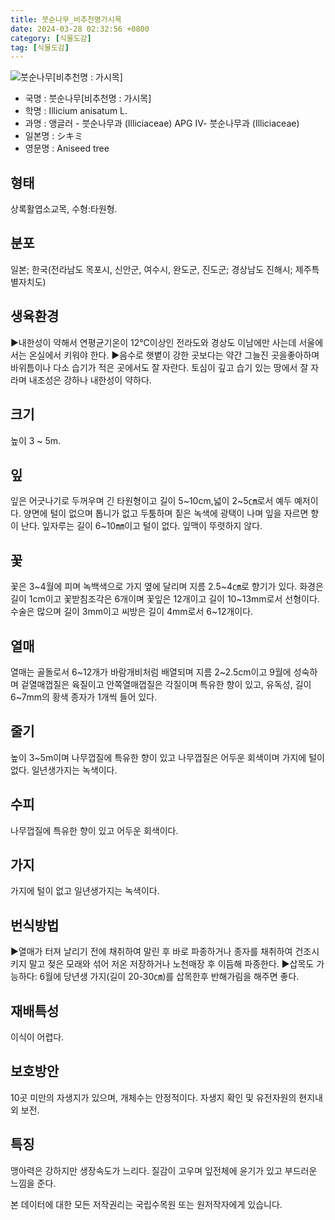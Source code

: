 ```yaml
---
title: 붓순나무_비추천명가시목
date: 2024-03-28 02:32:56 +0800
category: [식물도감]
tag: [식물도감]
---
```




![붓순나무[비추천명 : 가시목]](/fileUpload/plants/basic/Illiciaceae/Illicium/11481/11481_1_th2.JPG)
- 국명 : 붓순나무[비추천명 : 가시목]
- 학명 : Illicium anisatum L.
- 과명 : 앵글러 - 붓순나무과 (Illiciaceae) APG Ⅳ- 붓순나무과 (Illiciaceae)
- 일본명 : シキミ
- 영문명 : Aniseed tree


## 형태
상록활엽소교목, 수형:타원형.
## 분포
일본; 한국(전라남도 목포시, 신안군, 여수시, 완도군, 진도군; 경상남도 진해시; 제주특별자치도) 
## 생육환경
▶내한성이 약해서 연평균기온이 12℃이상인 전라도와 경상도 이남에만 사는데 서울에서는 온실에서 키워야 한다.▶음수로 햇볕이 강한 곳보다는 약간 그늘진 곳을좋아하며 바위틈이나 다소 습기가 적은 곳에서도 잘 자란다. 토심이 깊고 습기 있는 땅에서 잘 자라며 내조성은 강하나 내한성이 약하다.
## 크기
높이 3 ~ 5m. 
## 잎
잎은 어긋나기로 두꺼우며 긴 타원형이고 길이 5~10cm,넓이 2~5㎝로서 예두 예저이다. 양면에 털이 없으며 톱니가 없고 두툼하며 짙은 녹색에 광택이 나며 잎을 자르면 향이 난다. 잎자루는 길이 6~10㎜이고 털이 없다. 잎맥이 뚜렷하지 않다.
## 꽃
꽃은 3~4월에 피며 녹백색으로 가지 옆에 달리며 지름 2.5~4㎝로 향기가 있다. 화경은 길이 1cm이고 꽃받침조각은 6개이며 꽃잎은 12개이고 길이 10~13mm로서 선형이다. 수술은 많으며 길이 3mm이고 씨방은 길이 4mm로서 6~12개이다.
## 열매
열매는 골돌로서 6~12개가 바람개비처럼 배열되며 지름 2~2.5cm이고 9월에 성숙하며 겉열매껍질은 육질이고 안쪽열매껍질은 각질이며 특유한 향이 있고, 유독성, 길이 6~7mm의 황색 종자가 1개씩 들어 있다.
## 줄기
높이 3~5m이며 나무껍질에 특유한 향이 있고 나무껍질은 어두운 회색이며 가지에 털이 없다. 일년생가지는 녹색이다.
## 수피
나무껍질에 특유한 향이 있고 어두운 회색이다.
## 가지
가지에 털이 없고 일년생가지는 녹색이다.
## 번식방법
▶열매가 터져 날리기 전에 채취하여 말린 후 바로 파종하거나 종자를 채취하여 건조시키지 말고 젖은 모래와 섞어 저온 저장하거나 노천매장 후 이듬해 파종한다.▶삽목도 가능하다: 6월에 당년생 가지(길이 20-30㎝)를 삽목한후 반해가림을 해주면 좋다. 
## 재배특성
이식이 어렵다.
## 보호방안
10곳 미만의 자생지가 있으며, 개체수는 안정적이다. 자생지 확인 및 유전자원의 현지내외 보전.
## 특징
맹아력은 강하지만 생장속도가 느리다. 질감이 고우며 잎전체에 윤기가 있고 부드러운 느낌을 준다.






본 데이터에 대한 모든 저작권리는 국립수목원 또는 원저작자에게 있습니다.
